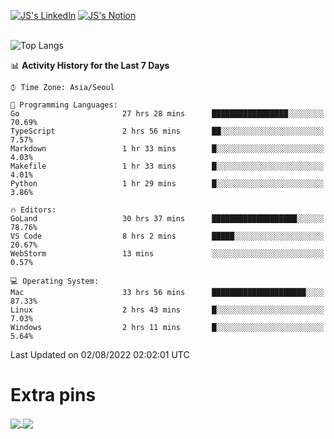 
[![JS's LinkedIn](https://img.shields.io/badge/LinkedIn-blue?style=for-the-badge&logo=linkedin)](https://www.linkedin.com/in/jaeseung-lee-5a2a32139/) 
[![JS's Notion](https://img.shields.io/badge/Notion-black?style=for-the-badge&logo=notion)](https://bit.ly/ljswiki1) <br><br>
<!-- ![JS's GitHub stats](https://github-readme-stats-lemon-five.vercel.app/api?username=tkxkd0159&hide=contribs,prs,stars,issues&show_icons=true&theme=react&include_all_commits=true)   -->
![Top Langs](https://github-readme-stats-lemon-five.vercel.app/api/top-langs/?username=tkxkd0159&layout=compact&hide=jupyter%20notebook,scss,html,css&langs_count=10)  


<!--START_SECTION:waka-->
📊 **Activity History for the Last 7 Days** 

```text
⌚︎ Time Zone: Asia/Seoul

💬 Programming Languages: 
Go                       27 hrs 28 mins      █████████████████░░░░░░░░   70.69% 
TypeScript               2 hrs 56 mins       ██░░░░░░░░░░░░░░░░░░░░░░░   7.57% 
Markdown                 1 hr 33 mins        █░░░░░░░░░░░░░░░░░░░░░░░░   4.03% 
Makefile                 1 hr 33 mins        █░░░░░░░░░░░░░░░░░░░░░░░░   4.01% 
Python                   1 hr 29 mins        █░░░░░░░░░░░░░░░░░░░░░░░░   3.86%

🔥 Editors: 
GoLand                   30 hrs 37 mins      ███████████████████░░░░░░   78.76% 
VS Code                  8 hrs 2 mins        █████░░░░░░░░░░░░░░░░░░░░   20.67% 
WebStorm                 13 mins             ░░░░░░░░░░░░░░░░░░░░░░░░░   0.57%

💻 Operating System: 
Mac                      33 hrs 56 mins      █████████████████████░░░░   87.33% 
Linux                    2 hrs 43 mins       █░░░░░░░░░░░░░░░░░░░░░░░░   7.03% 
Windows                  2 hrs 11 mins       █░░░░░░░░░░░░░░░░░░░░░░░░   5.64%

```


 Last Updated on 02/08/2022 02:02:01 UTC
<!--END_SECTION:waka-->

# Extra pins
<a href="https://github.com/tkxkd0159/tkxkd0159.github.io">
  <img align="center" src="https://github-readme-stats-lemon-five.vercel.app/api/pin/?username=tkxkd0159&repo=nft-card-game&theme=react" />
</a>
<a href="https://github.com/tkxkd0159/dsalgo">
  <img align="center" src="https://github-readme-stats-lemon-five.vercel.app/api/pin/?username=tkxkd0159&repo=dsalgo&theme=react" />
</a>

<!---
- 🔭 I’m currently working on ...
- 🌱 I’m currently learning blockchain and distributed network
- 👯 I’m looking to collaborate on ...
- 🤔 I’m looking for help with ...
- 💬 Ask me about ...
- 📫 How to reach me: ...
- 😄 Pronouns: ...
- ⚡ Fun fact: ...
-->

